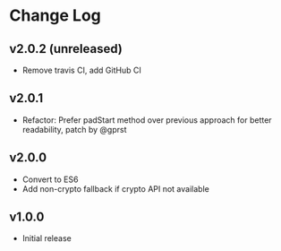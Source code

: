 # Change Log

## v2.0.2 (unreleased)

- Remove travis CI, add GitHub CI

## v2.0.1

- Refactor: Prefer padStart method over previous approach for better readability, patch by @gprst

## v2.0.0

- Convert to ES6
- Add non-crypto fallback if crypto API not available

## v1.0.0

- Initial release
